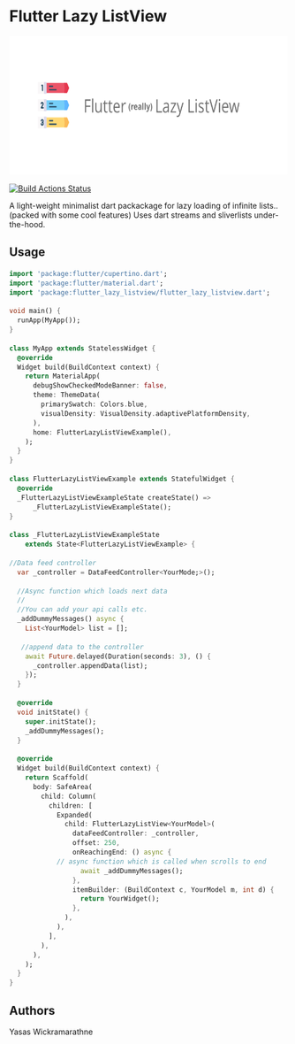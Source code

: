 # Flutter Lazy ListView

  

<p  align="center"><img  src="https://raw.githubusercontent.com/yasaswick/flutter_lazy_listview/master/assets/logo.png"  height="250"  alt="Logo" />

[![Build Actions Status](https://github.com/yasaswick/flutter_lazy_listview/workflows/Dart/badge.svg)](https://github.com/yasaswick/flutter_lazy_listview/actions)


A light-weight minimalist dart packackage for lazy loading of infinite lists.. (packed with some cool features) Uses dart streams and sliverlists under-the-hood.

## Usage

```dart
import 'package:flutter/cupertino.dart';
import 'package:flutter/material.dart';
import 'package:flutter_lazy_listview/flutter_lazy_listview.dart';

void main() {
  runApp(MyApp());
}

class MyApp extends StatelessWidget {
  @override
  Widget build(BuildContext context) {
    return MaterialApp(
      debugShowCheckedModeBanner: false,
      theme: ThemeData(
        primarySwatch: Colors.blue,
        visualDensity: VisualDensity.adaptivePlatformDensity,
      ),
      home: FlutterLazyListViewExample(),
    );
  }
}

class FlutterLazyListViewExample extends StatefulWidget {
  @override
  _FlutterLazyListViewExampleState createState() =>
      _FlutterLazyListViewExampleState();
}

class _FlutterLazyListViewExampleState
    extends State<FlutterLazyListViewExample> {

//Data feed controller
  var _controller = DataFeedController<YourMode;>();

  //Async function which loads next data
  //
  //You can add your api calls etc.
  _addDummyMessages() async {
    List<YourModel> list = [];
   
   //append data to the controller
    await Future.delayed(Duration(seconds: 3), () {
      _controller.appendData(list);
    });
  }

  @override
  void initState() {
    super.initState();
    _addDummyMessages();
  }

  @override
  Widget build(BuildContext context) {
    return Scaffold(
      body: SafeArea(
        child: Column(
          children: [
            Expanded(
              child: FlutterLazyListView<YourModel>(
                dataFeedController: _controller,
                offset: 250,
                onReachingEnd: () async {
			// async function which is called when scrolls to end
                  await _addDummyMessages();
                },
                itemBuilder: (BuildContext c, YourModel m, int d) {
                  return YourWidget();
                },
              ),
            ),
          ],
        ),
      ),
    );
  }
}
```
  
  

## Authors

Yasas Wickramarathne